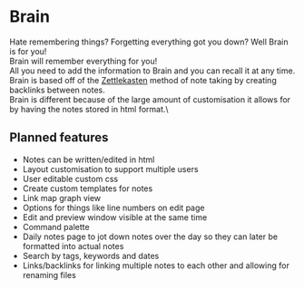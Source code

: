 # Brain

Hate remembering things? Forgetting everything got you down? Well Brain is for you!\
Brain will remember everything for you!\
All you need to add the information to Brain and you can recall it at any time.\
Brain is based off of the [Zettlekasten](https://zettelkasten.de) method of note taking by creating backlinks between notes.\
Brain is different because of the large amount of customisation it allows for by having the notes stored in html format.\

## Planned features
- Notes can be written/edited in html
- Layout customisation to support multiple users
- User editable custom css
- Create custom templates for notes
- Link map graph view
- Options for things like line numbers on edit page
- Edit and preview window visible at the same time
- Command palette
- Daily notes page to jot down notes over the day so they can later be formatted into actual notes
- Search by tags, keywords and dates
- Links/backlinks for linking multiple notes to each other and allowing for renaming files
